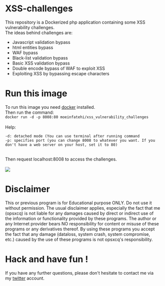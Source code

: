 # XSS-challenges
This repository is a Dockerized php application containing some XSS vulnerability challenges.<br>
The ideas behind challenges are:</br>
* Javascript validation bypass
* html entities bypass
* WAF bypass
* Black-list validation bypass
* Basic XSS validation bypass
* Double encode bypass of WAF to exploit XSS
* Exploiting XSS by bypassing escape characters


# Run this image
To run this image you need <a href="https://docs.docker.com/install">docker</a> installed.</br>
Then run the command:</br>
```docker run -d -p 8008:80 moeinfatehi/xss_vulnerability_challenges```</br></br>
Help:
```
-d: detached mode (You can use terminal after running command
-p: specifies port (you can change 8008 to whatever you want. If you don't have a web server on your host, set it to 80)
```
</br>
Then request localhost:8008 to access the challenges.</br></br>

<img src="https://i.imgur.com/UTAVmoG.png">

# Disclaimer
This or previous program is for Educational purpose ONLY. Do not use it without permission. The usual disclaimer applies, especially the fact that me (opsxcq) is not liable for any damages caused by direct or indirect use of the information or functionality provided by these programs. The author or any Internet provider bears NO responsibility for content or misuse of these programs or any derivatives thereof. By using these programs you accept the fact that any damage (dataloss, system crash, system compromise, etc.) caused by the use of these programs is not opsxcq's responsibility.

# Hack and have fun !
If you have any further questions, please don't hesitate to contact me via my <a href="https://twitter.com/MoeinFatehi">twitter</a> account.
